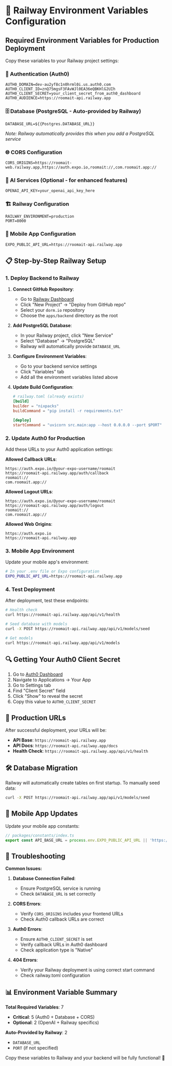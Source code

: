 # 🚂 Railway Environment Variables Configuration

## Required Environment Variables for Production Deployment

Copy these variables to your Railway project settings:

### 🔐 Authentication (Auth0)
```
AUTH0_DOMAIN=dev-au2yf8c1n0hrml0i.us.auth0.com
AUTH0_CLIENT_ID=znQ75mgsF3FAvWJl0EA36eQBKHlG2UIh
AUTH0_CLIENT_SECRET=your_client_secret_from_auth0_dashboard
AUTH0_AUDIENCE=https://roomait-api.railway.app
```

### 🗄️ Database (PostgreSQL - Auto-provided by Railway)
```
DATABASE_URL=${{Postgres.DATABASE_URL}}
```
*Note: Railway automatically provides this when you add a PostgreSQL service*

### 🌐 CORS Configuration
```
CORS_ORIGINS=https://roomait-web.railway.app,https://auth.expo.io,roomait://,com.roomait.app://
```

### 🤖 AI Services (Optional - for enhanced features)
```
OPENAI_API_KEY=your_openai_api_key_here
```

### 🏗️ Railway Configuration
```
RAILWAY_ENVIRONMENT=production
PORT=8000
```

### 📱 Mobile App Configuration
```
EXPO_PUBLIC_API_URL=https://roomait-api.railway.app
```

## 📋 Step-by-Step Railway Setup

### 1. **Deploy Backend to Railway**

1. **Connect GitHub Repository**:
   - Go to [Railway Dashboard](https://railway.app/dashboard)
   - Click "New Project" → "Deploy from GitHub repo"
   - Select your `dorm.io` repository
   - Choose the `apps/backend` directory as the root

2. **Add PostgreSQL Database**:
   - In your Railway project, click "New Service"
   - Select "Database" → "PostgreSQL"
   - Railway will automatically provide `DATABASE_URL`

3. **Configure Environment Variables**:
   - Go to your backend service settings
   - Click "Variables" tab
   - Add all the environment variables listed above

4. **Update Build Configuration**:
   ```toml
   # railway.toml (already exists)
   [build]
   builder = "nixpacks"
   buildCommand = "pip install -r requirements.txt"

   [deploy]
   startCommand = "uvicorn src.main:app --host 0.0.0.0 --port $PORT"
   ```

### 2. **Update Auth0 for Production**

Add these URLs to your Auth0 application settings:

**Allowed Callback URLs**:
```
https://auth.expo.io/@your-expo-username/roomait
https://roomait-api.railway.app/auth/callback
roomait://
com.roomait.app://
```

**Allowed Logout URLs**:
```
https://auth.expo.io/@your-expo-username/roomait
https://roomait-api.railway.app/auth/logout
roomait://
com.roomait.app://
```

**Allowed Web Origins**:
```
https://auth.expo.io
https://roomait-api.railway.app
```

### 3. **Mobile App Environment**

Update your mobile app's environment:

```bash
# In your .env file or Expo configuration
EXPO_PUBLIC_API_URL=https://roomait-api.railway.app
```

### 4. **Test Deployment**

After deployment, test these endpoints:

```bash
# Health check
curl https://roomait-api.railway.app/api/v1/health

# Seed database with models
curl -X POST https://roomait-api.railway.app/api/v1/models/seed

# Get models
curl https://roomait-api.railway.app/api/v1/models
```

## 🔍 Getting Your Auth0 Client Secret

1. Go to [Auth0 Dashboard](https://manage.auth0.com/dashboard)
2. Navigate to Applications → Your App
3. Go to Settings tab
4. Find "Client Secret" field
5. Click "Show" to reveal the secret
6. Copy this value to `AUTH0_CLIENT_SECRET`

## 🚀 Production URLs

After successful deployment, your URLs will be:

- **API Base**: `https://roomait-api.railway.app`
- **API Docs**: `https://roomait-api.railway.app/docs`
- **Health Check**: `https://roomait-api.railway.app/api/v1/health`

## 🛠️ Database Migration

Railway will automatically create tables on first startup. To manually seed data:

```bash
curl -X POST https://roomait-api.railway.app/api/v1/models/seed
```

## 📱 Mobile App Updates

Update your mobile app constants:

```typescript
// packages/constants/index.ts
export const API_BASE_URL = process.env.EXPO_PUBLIC_API_URL || 'https://roomait-api.railway.app';
```

## 🔧 Troubleshooting

**Common Issues:**

1. **Database Connection Failed**:
   - Ensure PostgreSQL service is running
   - Check `DATABASE_URL` is set correctly

2. **CORS Errors**:
   - Verify `CORS_ORIGINS` includes your frontend URLs
   - Check Auth0 callback URLs are correct

3. **Auth0 Errors**:
   - Ensure `AUTH0_CLIENT_SECRET` is set
   - Verify callback URLs in Auth0 dashboard
   - Check application type is "Native"

4. **404 Errors**:
   - Verify your Railway deployment is using correct start command
   - Check railway.toml configuration

## 📊 Environment Variable Summary

**Total Required Variables**: 7
- **Critical**: 5 (Auth0 + Database + CORS)
- **Optional**: 2 (OpenAI + Railway specifics)

**Auto-Provided by Railway**: 2
- `DATABASE_URL`
- `PORT` (if not specified)

Copy these variables to Railway and your backend will be fully functional! 🎉
